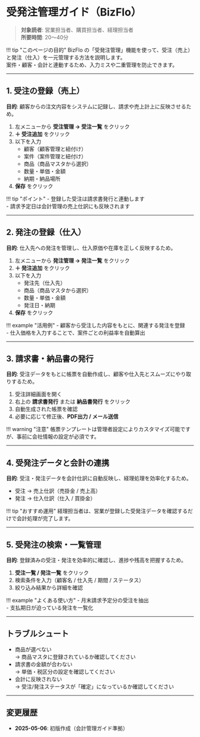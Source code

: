 # 受発注管理ガイド（BizFlo）

> **対象読者**: 営業担当者、購買担当者、経理担当者  
> **所要時間**: 20〜40分

!!! tip "このページの目的"
    BizFlo の「受発注管理」機能を使って、受注（売上）と発注（仕入）を一元管理する方法を説明します。  
    案件・顧客・会計と連動するため、入力ミスや二重管理を防止できます。  

---

## 1. 受注の登録（売上）

**目的**: 顧客からの注文内容をシステムに記録し、請求や売上計上に反映させるため。  

1. 左メニューから **受注管理 → 受注一覧** をクリック  
2. **＋ 受注追加** をクリック  
3. 以下を入力  
   - 顧客（顧客管理と紐付け）  
   - 案件（案件管理と紐付け）  
   - 商品（商品マスタから選択）  
   - 数量・単価・金額  
   - 納期・納品場所  
4. **保存** をクリック  

!!! tip "ポイント"
    - 登録した受注は請求書発行と連動します  
    - 請求予定日は会計管理の売上仕訳にも反映されます  

---

## 2. 発注の登録（仕入）

**目的**: 仕入先への発注を管理し、仕入原価や在庫を正しく反映するため。  

1. 左メニューから **発注管理 → 発注一覧** をクリック  
2. **＋ 発注追加** をクリック  
3. 以下を入力  
   - 発注先（仕入先）  
   - 商品（商品マスタから選択）  
   - 数量・単価・金額  
   - 発注日・納期  
4. **保存** をクリック  

!!! example "活用例"
    - 顧客から受注した内容をもとに、関連する発注を登録  
    - 仕入価格を入力することで、案件ごとの利益率を自動算出  

---

## 3. 請求書・納品書の発行

**目的**: 受注データをもとに帳票を自動作成し、顧客や仕入先とスムーズにやり取りするため。  

1. 受注詳細画面を開く  
2. 右上の **請求書発行** または **納品書発行** をクリック  
3. 自動生成された帳票を確認  
4. 必要に応じて修正後、**PDF出力 / メール送信**  

!!! warning "注意"
    帳票テンプレートは管理者設定によりカスタマイズ可能ですが、事前に会社情報の設定が必須です。  

---

## 4. 受発注データと会計の連携

**目的**: 受注・発注データを会計仕訳に自動反映し、経理処理を効率化するため。  

- 受注 → 売上仕訳（売掛金 / 売上高）  
- 発注 → 仕入仕訳（仕入 / 買掛金）  

!!! tip "おすすめ運用"
    経理担当者は、営業が登録した受発注データを確認するだけで会計処理が完了します。  

---

## 5. 受発注の検索・一覧管理

**目的**: 登録済みの受注・発注を効率的に確認し、進捗や残高を把握するため。  

1. **受注一覧 / 発注一覧** をクリック  
2. 検索条件を入力（顧客名 / 仕入先 / 期間 / ステータス）  
3. 絞り込み結果から詳細を確認  

!!! example "よくある使い方"
    - 月末請求予定分の受注を抽出  
    - 支払期日が迫っている発注を一覧化  

---

## トラブルシュート

- 商品が選べない  
  → 商品マスタに登録されているか確認してください  
- 請求書の金額が合わない  
  → 単価・税区分の設定を確認してください  
- 会計に反映されない  
  → 受注/発注ステータスが「確定」になっているか確認してください  

---

## 変更履歴
- **2025-05-06**: 初版作成（会計管理ガイド準拠）
